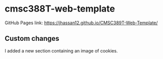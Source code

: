 # cmsc388T-web-template

GitHub Pages link: https://jhassan12.github.io/CMSC389T-Web-Template/

## Custom changes
I added a new section containing an image of cookies.
